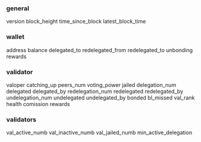 ### general
version
block_height
time_since_block
latest_block_time

### wallet
address
balance
delegated_to
redelegated_from
redelegated_to
unbonding
rewards

### validator
valoper
catching_up
peers_num
voting_power
jailed
delegation_num
delegated
delegated_by
redelegation_num
redelegated
redelegated_by
undelegation_num
undelegated
undelegated_by
bonded
bl_missed
val_rank
health
comission
rewards

### validators
val_active_numb
val_inactive_numb
val_jailed_numb
min_active_delegation
